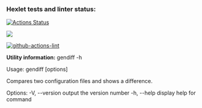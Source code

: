 ### Hexlet tests and linter status:
[![Actions Status](https://github.com/MariaKorchagina/frontend-project-lvl2/workflows/hexlet-check/badge.svg)](https://github.com/MariaKorchagina/frontend-project-lvl2/actions)

<a href="https://codeclimate.com/github/MariaKorchagina/frontend-project-lvl2/maintainability"><img src="https://api.codeclimate.com/v2/badges/ec830e87b83c3a3220bf/maintainability" /></a>

[![github-actions-lint](https://github.com/MariaKorchagina/frontend-project-lvl2/actions/workflows/github-actions-lint.yml/badge.svg)](https://github.com/MariaKorchagina/frontend-project-lvl2/actions)

**Utility information:**
gendiff -h

Usage: gendiff [options] 

Compares two configuration files and shows a difference.

Options:
  -V, --version        output the version number
  -h, --help           display help for command